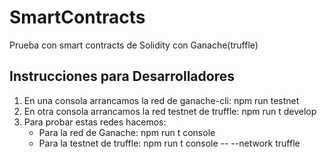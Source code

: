 # SmartContracts
Prueba con smart contracts de Solidity con Ganache(truffle)

## Instrucciones para Desarrolladores
1. En una consola arrancamos la red de ganache-cli: 
npm run testnet
2. En otra consola arrancamos la red testnet de truffle: 
npm run t develop
3. Para probar estas redes hacemos: 
    * Para la red de Ganache: npm run t console
    * Para la testnet de truffle: npm run t console -- --network truffle
